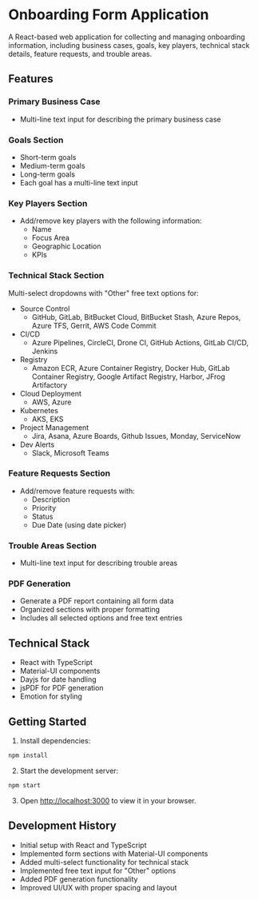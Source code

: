 # Onboarding Form Application

A React-based web application for collecting and managing onboarding information, including business cases, goals, key players, technical stack details, feature requests, and trouble areas.

## Features

### Primary Business Case
- Multi-line text input for describing the primary business case

### Goals Section
- Short-term goals
- Medium-term goals
- Long-term goals
- Each goal has a multi-line text input

### Key Players Section
- Add/remove key players with the following information:
  - Name
  - Focus Area
  - Geographic Location
  - KPIs

### Technical Stack Section
Multi-select dropdowns with "Other" free text options for:
- Source Control
  - GitHub, GitLab, BitBucket Cloud, BitBucket Stash, Azure Repos, Azure TFS, Gerrit, AWS Code Commit
- CI/CD
  - Azure Pipelines, CircleCI, Drone CI, GitHub Actions, GitLab CI/CD, Jenkins
- Registry
  - Amazon ECR, Azure Container Registry, Docker Hub, GitLab Container Registry, Google Artifact Registry, Harbor, JFrog Artifactory
- Cloud Deployment
  - AWS, Azure
- Kubernetes
  - AKS, EKS
- Project Management
  - Jira, Asana, Azure Boards, Github Issues, Monday, ServiceNow
- Dev Alerts
  - Slack, Microsoft Teams

### Feature Requests Section
- Add/remove feature requests with:
  - Description
  - Priority
  - Status
  - Due Date (using date picker)

### Trouble Areas Section
- Multi-line text input for describing trouble areas

### PDF Generation
- Generate a PDF report containing all form data
- Organized sections with proper formatting
- Includes all selected options and free text entries

## Technical Stack
- React with TypeScript
- Material-UI components
- Dayjs for date handling
- jsPDF for PDF generation
- Emotion for styling

## Getting Started

1. Install dependencies:
```bash
npm install
```

2. Start the development server:
```bash
npm start
```

3. Open [http://localhost:3000](http://localhost:3000) to view it in your browser.

## Development History
- Initial setup with React and TypeScript
- Implemented form sections with Material-UI components
- Added multi-select functionality for technical stack
- Implemented free text input for "Other" options
- Added PDF generation functionality
- Improved UI/UX with proper spacing and layout
